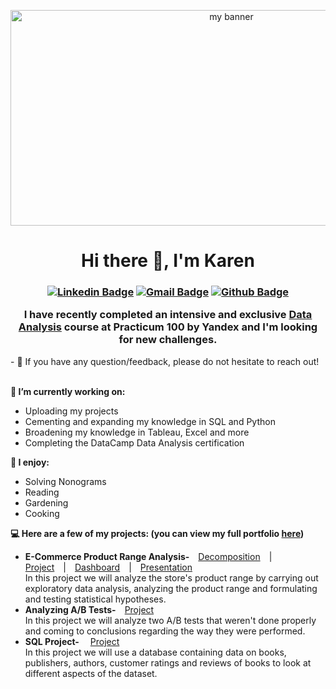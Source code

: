 <p align="center">
<img width="691" height="345" src="https://user-images.githubusercontent.com/99136427/171146730-f1b254c3-30d4-4f2d-b016-3231fa64836a.png" alt="my banner">
</p>
<h1 align="center">
Hi there 👋, I'm Karen
</h1>
<h3 align="center">
  
  [![Linkedin Badge](https://img.shields.io/badge/-Karen%20Mitlin-0077b5?logo=linkedin&logoColor=white&style=flat&link=https://www.linkedin.com/in/karen-mitlin/)](https://www.linkedin.com/in/karen-mitlin/)
[![Gmail Badge](https://img.shields.io/badge/-karen.mitlin@gmail.com-c14438?style=flat-square&logo=Gmail&logoColor=white&link=mailto:karen.mitlin@gmail.com)](mailto:karen.mitlin@gmail.com)
[![Github Badge](https://img.shields.io/badge/-Portfolio-181717?logo=github&logoColor=white&style=flat&link=https://github.com/KarenMitlin/Portfolio-Practicum-Projects)](https://github.com/KarenMitlin/Portfolio-Practicum-Projects)
  
  I have recently completed an intensive and exclusive <a href="https://slack-files.com/files-pri-safe/TPV9DP0N4-F03GN3J8HEU/karen_mitlin_28.04.22-2.pdf?c=1653997366-28331d345c1cfd56" target="_blank" rel="noreferrer">Data Analysis</a> course at Practicum 100 by Yandex and I'm looking for new challenges.
           
  </h3>
- 💬 If you have any question/feedback, please do not hesitate to reach out!<br/><br/>

<b> 🌱 I’m currently working on: </b>
  
  - Uploading my projects
  - Cementing and expanding my knowledge in SQL and Python
  - Broadening my knowledge in Tableau, Excel and more
  - Completing the DataCamp Data Analysis certification
  
<b> :sunflower: I enjoy: </b>
  
  - Solving Nonograms
  - Reading
  - Gardening
  - Cooking

<b> :computer: Here are a few of my projects: (you can view my full portfolio <a href="https://github.com/KarenMitlin/Portfolio-Practicum-Projects"> here</a>) </b>

 - <b>E-Commerce Product Range Analysis-</b>&emsp;<a href="https://nbviewer.org/github/KarenMitlin/Portfolio-Practicum-Projects/blob/main/E-Commerce%20Product%20Range%20Analysis/Decomposition.ipynb">Decomposition</a>&emsp;|&emsp;<a href="https://nbviewer.org/github/KarenMitlin/Portfolio-Practicum-Projects/blob/main/E-Commerce%20Product%20Range%20Analysis/E-Commerce%20Product%20Range%20Analysis.ipynb">Project</a>&emsp;|&emsp;<a href="https://public.tableau.com/app/profile/karen.mitlin/viz/AverageDailyRevenuebyCategoryThroughouttheYear/Sheet1?publish=yes">Dashboard</a>&emsp;|&emsp;<a href="https://github.com/KarenMitlin/Portfolio-Practicum-Projects/files/8817861/Final.Project-.Presentation.pdf">Presentation</a><br/>
 In this project we will analyze the store's product range by carrying out exploratory data analysis, analyzing the product range and formulating and testing statistical hypotheses.
 - <b>Analyzing A/B Tests-</b>&emsp;<a href="https://nbviewer.org/github/KarenMitlin/Portfolio-Practicum-Projects/blob/main/Analyzing%20AB%20Tests/AB%20Testing.ipynb">Project</a><br/>
 In this project we will analyze two A/B tests that weren't done properly and coming to conclusions regarding the way they were performed.
- <b>SQL Project-</b>&emsp; <a href="https://nbviewer.org/github/KarenMitlin/Portfolio-Practicum-Projects/blob/8c6c256c7929b3188d480df89f26bda61a53d839/SQL%20Project/SQL.ipynb">Project</a><br/>
In this project we will use a database containing data on books, publishers, authors, customer ratings and reviews of books to look at different aspects of the dataset.

